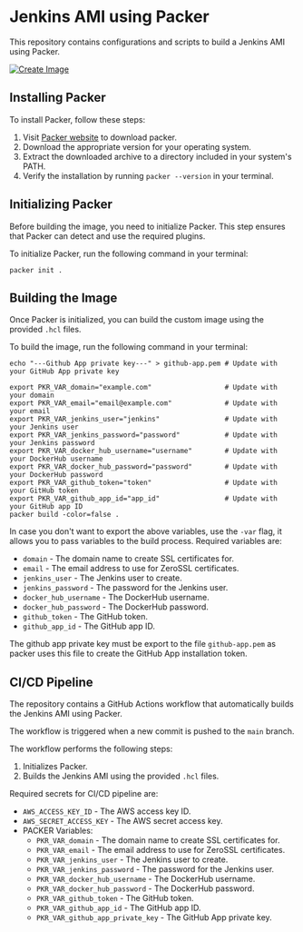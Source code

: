 # Jenkins AMI using Packer

This repository contains configurations and scripts to build a Jenkins AMI using Packer.

[![Create Image](https://github.com/cyse7125-su24-team06/ami-jenkins/actions/workflows/release.yml/badge.svg)](https://github.com/cyse7125-su24-team06/ami-jenkins/actions/workflows/release.yml)

## Installing Packer

To install Packer, follow these steps:

1. Visit [Packer website](https://www.packer.io/downloads) to download packer.
2. Download the appropriate version for your operating system.
3. Extract the downloaded archive to a directory included in your system's PATH.
4. Verify the installation by running `packer --version` in your terminal.

## Initializing Packer

Before building the image, you need to initialize Packer. This step ensures that Packer can detect and use the required plugins.

To initialize Packer, run the following command in your terminal:

    packer init .

## Building the Image

Once Packer is initialized, you can build the custom image using the provided `.hcl` files.

To build the image, run the following command in your terminal:

    echo "---Github App private key---" > github-app.pem # Update with your GitHub App private key

    export PKR_VAR_domain="example.com"                  # Update with your domain
    export PKR_VAR_email="email@example.com"             # Update with your email
    export PKR_VAR_jenkins_user="jenkins"                # Update with your Jenkins user
    export PKR_VAR_jenkins_password="password"           # Update with your Jenkins password
    export PKR_VAR_docker_hub_username="username"        # Update with your DockerHub username
    export PKR_VAR_docker_hub_password="password"        # Update with your DockerHub password
    export PKR_VAR_github_token="token"                  # Update with your GitHub token
    export PKR_VAR_github_app_id="app_id"                # Update with your GitHub app ID
    packer build -color=false .

In case you don't want to export the above variables, use the `-var` flag, it allows you to pass variables to the build process.
Required variables are:

- `domain` - The domain name to create SSL certificates for.
- `email` - The email address to use for ZeroSSL certificates.
- `jenkins_user` - The Jenkins user to create.
- `jenkins_password` - The password for the Jenkins user.
- `docker_hub_username` - The DockerHub username.
- `docker_hub_password` - The DockerHub password.
- `github_token` - The GitHub token.
- `github_app_id` - The GitHub app ID.

The github app private key must be export to the file `github-app.pem` as packer uses this file to create the GitHub App installation token.

## CI/CD Pipeline

The repository contains a GitHub Actions workflow that automatically builds the Jenkins AMI using Packer.

The workflow is triggered when a new commit is pushed to the `main` branch.

The workflow performs the following steps:

1. Initializes Packer.
2. Builds the Jenkins AMI using the provided `.hcl` files.

Required secrets for CI/CD pipeline are:

- `AWS_ACCESS_KEY_ID` - The AWS access key ID.
- `AWS_SECRET_ACCESS_KEY` - The AWS secret access key.
- PACKER Variables:
  - `PKR_VAR_domain` - The domain name to create SSL certificates for.
  - `PKR_VAR_email` - The email address to use for ZeroSSL certificates.
  - `PKR_VAR_jenkins_user` - The Jenkins user to create.
  - `PKR_VAR_jenkins_password` - The password for the Jenkins user.
  - `PKR_VAR_docker_hub_username` - The DockerHub username.
  - `PKR_VAR_docker_hub_password` - The DockerHub password.
  - `PKR_VAR_github_token` - The GitHub token.
  - `PKR_VAR_github_app_id` - The GitHub app ID.
  - `PKR_VAR_github_app_private_key` - The GitHub App private key.
